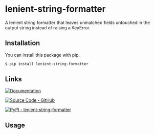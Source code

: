 # lenient-string-formatter
A lenient string formatter that leaves unmatched fields untouched in the output string instead of raising a KeyError.

## Installation

You can install this package with pip.
```sh
$ pip install lenient-string-formatter
```

## Links

[![Documentation](https://img.shields.io/badge/Documentation-C61C3E?style=for-the-badge&logo=Read+the+Docs&logoColor=%23FFFFFF)](https://abrahammurciano.github.io/python-lenient-string-formatter)

[![Source Code - GitHub](https://img.shields.io/badge/Source_Code-GitHub-181717?style=for-the-badge&logo=GitHub&logoColor=%23FFFFFF)](https://github.com/abrahammurciano/python-lenient-string-formatter.git)

[![PyPI - lenient-string-formatter](https://img.shields.io/badge/PyPI-lenient_string_formatter-006DAD?style=for-the-badge&logo=PyPI&logoColor=%23FFD242)](https://pypi.org/project/lenient-string-formatter/)

## Usage
